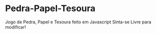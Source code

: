 # Pedra-Papel-Tesoura
Jogo de Pedra, Papel e Tesoura feito em Javascript
Sinta-se Livre para modificar!
